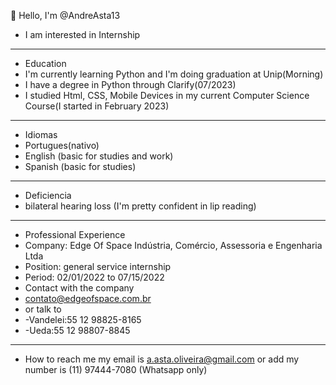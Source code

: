 👋 Hello, I'm @AndreAsta13
-  I am interested in Internship

  ________________________________________________________________________________________________________________________________________________________________________________________
-  Education
-  I'm currently learning Python and I'm doing graduation at Unip(Morning)
-  I have a degree in Python through Clarify(07/2023)
-  I studied Html, CSS, Mobile Devices in my current Computer Science Course(I started in February 2023)
___________________________________________________________________________________________________________________________________________________________________________________












- Idiomas
- Portugues(nativo)
- English (basic for studies and work)
- Spanish (basic for studies)




_____________________________________________________________________________________________________________________________________________________________________________________









- Deficiencia
- bilateral hearing loss (I'm pretty confident in lip reading)

_________________________________________________________________________________________________________________________________________________________________________________________












- Professional Experience
- Company: Edge Of Space Indústria, Comércio, Assessoria e Engenharia Ltda
- Position: general service internship
- Period: 02/01/2022 to 07/15/2022
- Contact with the company
- contato@edgeofspace.com.br
- or talk to
- -Vandelei:55 12 98825-8165
- -Ueda:55 12 98807-8845
  

  













__________________________________________________________________________________________________________________________________________________________________________________________



- How to reach me my email is a.asta.oliveira@gmail.com or add my number is (11) 97444-7080 (Whatsapp only)


   






  


<!---
AndreAsta13/AndreAsta13 is a ✨ special ✨ repository because its `README.md` (this file) appears on your GitHub profile.
You can click the Preview link to take a look at your changes.
--->
